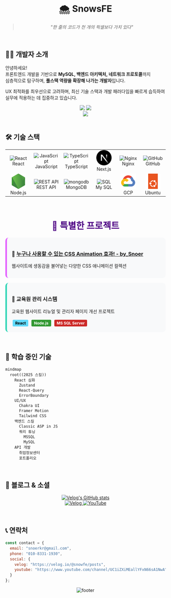 <div align="center">
  
# 🌨️ SnowsFE

> *"한 줄의 코드가 천 개의 픽셀보다 가치 있다"*

</div>

<br/>

## 👨‍💻 개발자 소개

안녕하세요!  
프론트엔드 개발을 기반으로 **MySQL, 백엔드 아키텍처, 네트워크 프로토콜**까지 <br/> 심층적으로 탐구하며, **풀스택 역량을 확장해 나가는 개발자**입니다.  

UX 최적화를 최우선으로 고려하며, 최신 기술 스택과 개발 패러다임을 빠르게 습득하여 실무에 적용하는 데 집중하고 있습니다.  

<div align="center">
  <img src="https://github-readme-stats.vercel.app/api?username=SnowsFE&theme=radical&show_icons=true" width="48%" />
  <img src="https://github-readme-streak-stats.herokuapp.com/?user=SnowsFE&theme=radical" width="48%" />
</div>
<div align="center">
  <img src="https://github-readme-stats.vercel.app/api/top-langs/?username=SnowsFE&theme=radical&layout=compact" />
</div>

<br/>

## 🛠️ 기술 스택

<div align="center">
  
<table>
  <tr>
    <td align="center" width="96">
      <img src="https://techstack-generator.vercel.app/react-icon.svg" width="48" height="48" alt="React" />
      <br>React
    </td>
    <td align="center" width="96">
      <img src="https://techstack-generator.vercel.app/js-icon.svg" width="48" height="48" alt="JavaScript" />
      <br>JavaScript
    </td>
    <td align="center" width="96">
      <img src="https://techstack-generator.vercel.app/ts-icon.svg" width="48" height="48" alt="TypeScript" />
      <br>TypeScript
    </td>
    <td align="center" width="96">
      <img src="https://raw.githubusercontent.com/devicons/devicon/master/icons/nextjs/nextjs-original.svg" width="48" height="48" alt="Next.js" />
      <br>Next.js
    </td>
    <td align="center" width="96">
      <img src="https://techstack-generator.vercel.app/nginx-icon.svg" width="48" height="48" alt="Nginx" />
      <br>Nginx
    </td>
    <td align="center" width="96">
      <img src="https://techstack-generator.vercel.app/github-icon.svg" width="48" height="48" alt="GitHub" />
      <br>GitHub
    </td>
  </tr>
  <tr>
    <td align="center" width="96">
      <img src="https://raw.githubusercontent.com/devicons/devicon/master/icons/nodejs/nodejs-original.svg" width="48" height="48" alt="Node.js" />
      <br>Node.js
    </td>
    <td align="center" width="96">
      <img src="https://techstack-generator.vercel.app/restapi-icon.svg" width="48" height="48" alt="REST API" />
      <br>REST API
    </td>
    <td align="center" width="96">
        <img src="https://cdn.jsdelivr.net/gh/devicons/devicon/icons/mongodb/mongodb-original.svg" height="48" alt="mongodb" />
      <br>MongoDB
    </td>
    <td align="center" width="96">
      <img src="https://techstack-generator.vercel.app/mysql-icon.svg" width="48" height="48" alt="SQL" />
      <br>My SQL
    </td>
    <td align="center" width="96">
      <img src="https://raw.githubusercontent.com/devicons/devicon/master/icons/googlecloud/googlecloud-original.svg" width="48" height="48" alt="Google Cloud" />
      <br>GCP
    </td>
    <td align="center" width="96">
      <img src="https://raw.githubusercontent.com/devicons/devicon/master/icons/ubuntu/ubuntu-plain.svg" width="48" height="48" alt="Ubuntu" />
      <br>Ubuntu
    </td>
  </tr>
</table>

</div>

<br/>

<div align="center">
  <h1><span style="animation: rainbow 2s ease-in-out infinite;">🚀 특별한 프로젝트</span></h1>
</div>

<style>
@keyframes rainbow {
  0% { color: violet; }
  15% { color: indigo; }
  30% { color: blue; }
  45% { color: green; }
  60% { color: yellow; }
  75% { color: orange; }
  90% { color: red; }
  100% { color: violet; }
}

.project-card {
  background-color: #f8f9fa;
  border-radius: 10px;
  padding: 15px;
  margin-bottom: 15px;
  transition: transform 0.3s ease, box-shadow 0.3s ease;
  border-left: 5px solid #0366d6;
}

.project-card:hover {
  transform: translateY(-5px);
  box-shadow: 0 10px 20px rgba(0,0,0,0.1);
}

.css-project {
  border-left-color: #e361ff;
}

.edu-project {
  border-left-color: #36d6b7;
}

.tech-badge {
  display: inline-block;
  padding: 3px 8px;
  margin: 3px;
  border-radius: 3px;
  font-size: 12px;
  font-weight: bold;
}
</style>

<div class="project-card css-project">
  <h3>🎨 <a href="https://snowsfe.github.io/by-Snoer/" target="_blank">누구나 사용할 수 있는 CSS Animation 효과! - by_Snoer</a></h3>
  <p>웹사이트에 생동감을 불어넣는 다양한 CSS 애니메이션 컬렉션</p>
</div>

<div class="project-card edu-project">
  <h3>🏫 교육원 관리 시스템</h3>
  <p>교육원 웹사이트 리뉴얼 및 관리자 페이지 개선 프로젝트</p>
  <div>
    <span class="tech-badge" style="background-color: #61DAFB; color: black;">React</span>
    <span class="tech-badge" style="background-color: #339933; color: white;">Node.js</span>
    <span class="tech-badge" style="background-color: #CC2927; color: white;">MS SQL Server</span>
  </div>
</div>

<br/>

## 🧠 학습 중인 기술

```mermaid
mindmap
  root((2025 스킬))
    React 심화
      Zustand
      React-Query
      ErrorBoundary
    UI/UX
      Chakra UI
      Framer Motion
      Tailwind CSS
    백엔드 스킬
      Classic ASP in JS
      쿼리 튜닝
        MSSQL
        MySQL
    API 개발
      취업정보센터
      포트폴리오
```
<br/>

## 📝 블로그 & 소셜

<p align="center">
  <a href="https://velog.io/@snowfe/posts">
    <img src="https://velog-readme-stats.vercel.app/api?name=snowfe" alt="Velog's GitHub stats" />
  </a>
  <br />
  <a href="https://velog.io/@snowfe/posts">
    <img src="https://velog-readme-stats.vercel.app/api/badge?name=snowfe" alt="Velog" height="35" />
  </a>
  <a href="https://www.youtube.com/channel/UC1iZXiMEallYFxN66sA1NwA">
    <img src="https://img.shields.io/youtube/channel/subscribers/UC1iZXiMEallYFxN66sA1NwA?style=social" alt="YouTube" height="25" />
  </a>
</p>

<br/>

## 📞 연락처

```javascript
const contact = {
  email: "snoerkr@gmail.com",
  phone: "010-8331-1930",
  social: {
    velog: "https://velog.io/@snowfe/posts",
    youtube: "https://www.youtube.com/channel/UC1iZXiMEallYFxN66sA1NwA"
  }
};
```

<div align="center">
  
![footer](https://capsule-render.vercel.app/api?type=waving&color=gradient&height=120&animation=fadeIn&section=footer&text=🚗🚘🚛&fontAlign=70)

</div>
